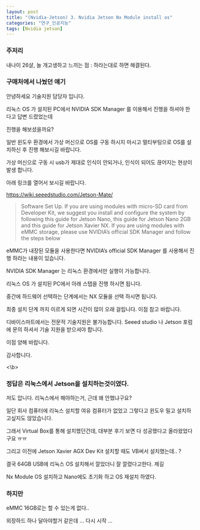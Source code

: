 ```yaml
---
layout: post
title: "(Nvidia-Jetson) 3. Nvidia Jetson Nx Module install os"
categories: "연구_인공지능"
tags: [Nvidia jetson]
---
```


### 주저리

내나이 26살, 늘 개고생하고 느끼는 점 : 하라는대로 하면 해결된다.

### 구매처에서 나눴던 얘기

안녕하세요 기술지원 담당자 입니다.

리눅스 OS 가 설치된 PC에서 NVIDIA SDK Manager 를 이용해서 진행을 하셔야 한다고 답변 드렸었는데 

진행을 해보셨을까요? 

일반 윈도우 환경에서 가상 머신으로 OS를 구동 하시지 마시고 멀티부팅으로 OS를 설치하신 후 진행 해보시길 바랍니다.

가상 머신으로 구동 시 usb가 제대로 인식이 안되거나, 인식이 되어도 끊어지는 현상이 발생 합니다. 

아래 링크를 열어서 보시길 바랍니다.

https://wiki.seeedstudio.com/Jetson-Mate/



>Software Set Up. If you are using modules with micro-SD card from Developer Kit, we suggest you install and configure the system by following this guide for Jetson Nano, this guide for Jetson Nano 2GB and this guide for Jetson Xavier NX. If you are using modules with eMMC storage, please use NVIDIA’s official SDK Manager and follow the steps below

eMMC가 내장된 모듈을 사용한다면 NVIDIA’s official SDK Manager 를 사용해서 진행 하라는 내용이 있습니다.

NVIDIA SDK Manager 는 리눅스 환경에서만 실행이 가능합니다.

리눅스 OS 가 설치된 PC에서 아래 스탭을 진행 하시면 됩니다.

중간에 하드웨어 선택하는 단계에서는 NX 모듈을 선택 하시면 됩니다.

최종 설치 단계 까지 이르게 되면 시간이 많이 오래 걸립니다.  이점 참고 바랍니다.

디바이스마트에서는 전문적 기술지원은 불가능합니다. Seeed studio 나 Jetson 포럼에 문의 하셔서 기술 지원을 받으셔야 합니다.

이점 양해 바랍니다.

감사합니다.

<\b>

### 정답은 리눅스에서 Jetson을 설치하는것이였다.

저도 압니다. 리눅스에서 해야하는거, 근데 왜 안했냐구요?

일단 회사 컴퓨터에 리눅스 설치할 여유 컴퓨터가 없었고 그렇다고 윈도우 밀고 설치하고싶지도 않았습니다.

그래서 Virtual Box를 통해 설치했던건데, 대부분 후기 보면 다 성공했다고 올라왔었다구요 ㅠㅠ

그리고 이전에 Jetson Xavier AGX Dev Kit 설치할 때도 VB써서 설치했는데.. ?

결국 64GB USB에 리눅스 OS 설치해서 깔았더니 잘 깔렸다고한다. 제길

Nx Module OS 설치하고 Nano에도 초기화 하고 OS 재설치 하였다.

### 하지만

eMMC 16GB로는 할 수 있는게 없다..

외장하드 하나 달아야할거 같은데 ... 다시 시작 ...